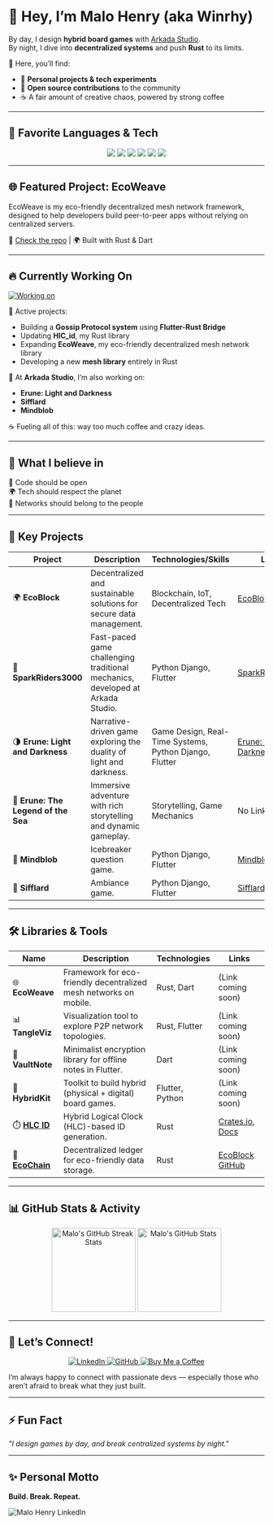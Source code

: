 # 👋 Hey, I’m Malo Henry (aka Winrhy)

By day, I design **hybrid board games** with [Arkada Studio](https://www.arkada.studio/).  
By night, I dive into **decentralized systems** and push **Rust** to its limits.

📍 Here, you’ll find:
- 🚀 **Personal projects & tech experiments**
- 🤝 **Open source contributions** to the community
- ☕ A fair amount of creative chaos, powered by strong coffee

---

## 🚀 Favorite Languages & Tech

<p align="center">
    <img src="https://img.shields.io/badge/Code-Flutter-blue?logo=flutter&logoColor=white&style=for-the-badge" />
    <img src="https://img.shields.io/badge/Code-Rust-orange?logo=rust&logoColor=white&style=for-the-badge" />
    <img src="https://img.shields.io/badge/Code-Dart-blue?logo=dart&logoColor=white&style=for-the-badge" />
    <img src="https://img.shields.io/badge/Code-Python-yellow?logo=python&logoColor=white&style=for-the-badge" />
    <img src="https://img.shields.io/badge/Infra-Mesh%20Networks-00C853?style=for-the-badge" />
    <img src="https://img.shields.io/badge/Eco%20Friendly%20Tech-%E2%9C%A8-green?style=for-the-badge" />
</p> 

---

## 🌐 Featured Project: EcoWeave

EcoWeave is my eco-friendly decentralized mesh network framework, designed to help developers build peer-to-peer apps without relying on centralized servers.

🔗 [Check the repo](https://github.com/EcoBlock-Network) | 🌍 Built with Rust & Dart

---

## 🔥 Currently Working On

[![Working on](https://img.shields.io/badge/Working%20on-Mesh%20Protocol%20%7C%20EcoWeave%20%7C%20Hybrid%20Games-brightgreen)](https://github.com/MaloWinrhy)

🚀 Active projects:
- Building a **Gossip Protocol system** using **Flutter-Rust Bridge**
- Updating **HlC_id**, my Rust library
- Expanding **EcoWeave**, my eco-friendly decentralized mesh network library
- Developing a new **mesh library** entirely in Rust

🎲 At **Arkada Studio**, I’m also working on:
- **Erune: Light and Darkness**
- **Sifflard**
- **Mindblob**

☕ Fueling all of this: way too much coffee and crazy ideas.

---

## 🌱 What I believe in

🔗 Code should be open  
🌍 Tech should respect the planet  
🔐 Networks should belong to the people

---

## 🔑 Key Projects

| Project | Description | Technologies/Skills | Links |
|---|---|---|---|
| 🌍 **EcoBlock** | Decentralized and sustainable solutions for secure data management. | Blockchain, IoT, Decentralized Tech | [EcoBlock GitHub](https://github.com/EcoBlock-Network) |
| 🚀 **SparkRiders3000** | Fast-paced game challenging traditional mechanics, developed at Arkada Studio. | Python Django, Flutter | [SparkRiders3000](https://www.arkada.studio/spark-riders-3000) |
| 🌗 **Erune: Light and Darkness** | Narrative-driven game exploring the duality of light and darkness. | Game Design, Real-Time Systems, Python Django, Flutter | [Erune: Light & Darkness](https://www.arkada.studio/erune-light-darkness) |
| 🌊 **Erune: The Legend of the Sea** | Immersive adventure with rich storytelling and dynamic gameplay. | Storytelling, Game Mechanics | No Link |
| 💬 **Mindblob** | Icebreaker question game. | Python Django, Flutter | [Mindblob](https://www.arkada.studio/mind-blob) |
| 🥓 **Sifflard** | Ambiance game. | Python Django, Flutter | [Sifflard](https://www.arkada.studio/sifflard) |

---

## 🛠️ Libraries & Tools

| Name | Description | Technologies | Links |
|---|---|---|---|
| 🌐 **EcoWeave** | Framework for eco-friendly decentralized mesh networks on mobile. | Rust, Dart | (Link coming soon) |
| 📊 **TangleViz** | Visualization tool to explore P2P network topologies. | Rust, Flutter | (Link coming soon) |
| 🔐 **VaultNote** | Minimalist encryption library for offline notes in Flutter. | Dart | (Link coming soon) |
| 🎲 **HybridKit** | Toolkit to build hybrid (physical + digital) board games. | Flutter, Python | (Link coming soon) |
| ⏱️ **[HLC ID](https://github.com/MaloWinrhy/hlc_id.git)** | Hybrid Logical Clock (HLC)-based ID generation. | Rust | [Crates.io](https://crates.io/crates/hlc_id), [Docs](https://docs.rs/hlc_id) |
| 🔗 **[EcoChain](https://github.com/EcoBlock-Network)** | Decentralized ledger for eco-friendly data storage. | Rust | [EcoBlock GitHub](https://github.com/EcoBlock-Network) |

---

## 📊 GitHub Stats & Activity

<p align="center">
    <img height="165" src="https://github-readme-streak-stats.herokuapp.com/?user=MaloWinrhy&theme=highcontrast&hide_border=true" alt="Malo's GitHub Streak Stats" />
    <img height="165" src="https://github-readme-stats.vercel.app/api?username=MaloWinrhy&show_icons=true&theme=highcontrast&hide_border=true" alt="Malo's GitHub Stats" />
</p>

---

## 💬 Let’s Connect!

<p align="center">
    <a href="https://www.linkedin.com/in/malo-winrhy-henry">
        <img src="https://img.shields.io/badge/LinkedIn-0077B5?style=for-the-badge&logo=linkedin&logoColor=white" alt="LinkedIn">
    </a>
    <a href="https://github.com/MaloWinrhy">
        <img src="https://img.shields.io/badge/GitHub-100000?style=for-the-badge&logo=github&logoColor=white" alt="GitHub">
    </a>
    <a href="https://www.buymeacoffee.com/winrhy">
        <img src="https://img.shields.io/badge/Buy%20Me%20a%20Coffee-FFDD00?style=for-the-badge&logo=buy-me-a-coffee&logoColor=black" alt="Buy Me a Coffee">
    </a>
</p>

I’m always happy to connect with passionate devs — especially those who aren’t afraid to break what they just built.

---

## ⚡ Fun Fact

_"I design games by day, and break centralized systems by night."_

---

## ✨ Personal Motto

**Build. Break. Repeat.**



![Malo Henry LinkedIn](https://github.com/user-attachments/assets/278a81bb-83a8-44c5-aa0e-e37478d9253e)
